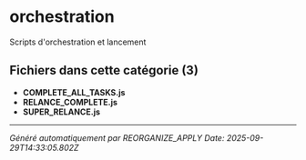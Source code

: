 # orchestration

Scripts d'orchestration et lancement

## Fichiers dans cette catégorie (3)

- **COMPLETE_ALL_TASKS.js**
- **RELANCE_COMPLETE.js**
- **SUPER_RELANCE.js**

---
*Généré automatiquement par REORGANIZE_APPLY*
*Date: 2025-09-29T14:33:05.802Z*
